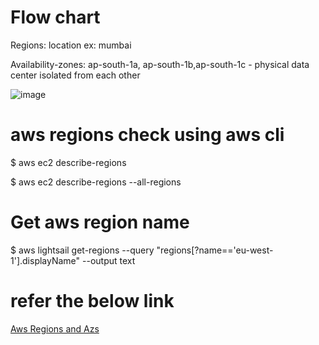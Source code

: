 # Flow chart

  Regions:         location ex: mumbai                             
                          
  Availability-zones: ap-south-1a, ap-south-1b,ap-south-1c - physical data center isolated from each other


 ![image](https://user-images.githubusercontent.com/42309948/146536929-bb3bffa4-84b2-4d6d-bdef-e3653a790ada.png)




# aws regions check using aws cli

$ aws ec2 describe-regions

$ aws ec2 describe-regions --all-regions

# Get aws region name

$ aws lightsail get-regions --query "regions[?name=='eu-west-1'].displayName" --output text

# refer the below link

[Aws Regions and Azs ](https://docs.aws.amazon.com/AWSEC2/latest/UserGuide/using-regions-availability-zones.html)
